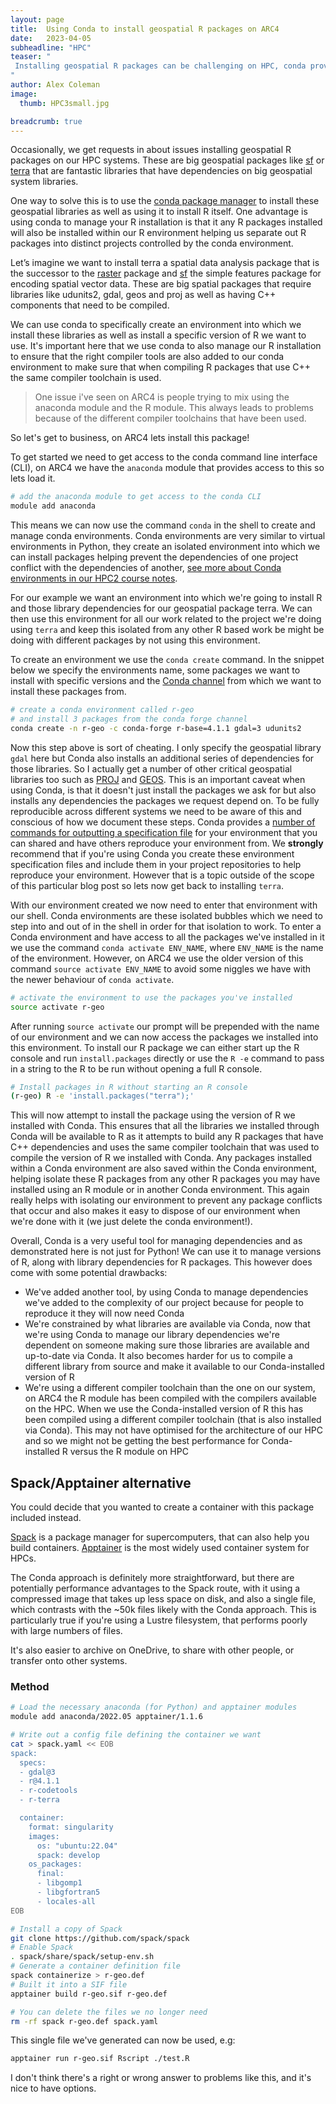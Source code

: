 ```yaml
---
layout: page
title:  Using Conda to install geospatial R packages on ARC4
date:   2023-04-05
subheadline: "HPC"
teaser: "
 Installing geospatial R packages can be challenging on HPC, conda provides on possible solution to this problem.
"
author: Alex Coleman
image:
  thumb: HPC3small.jpg

breadcrumb: true
---
```


Occasionally, we get requests in about issues installing geospatial R packages on our HPC systems. These are big geospatial packages like [sf](https://cran.r-project.org/web/packages/sf/index.html) or [terra](https://cran.r-project.org/web/packages/terra/index.html) that are fantastic libraries that have dependencies on big geospatial system libraries. 

One way to solve this is to use the [conda package manager](https://docs.conda.io/en/latest/) to install these geospatial libraries as well as using it to install R itself. One advantage is using conda to manage your R installation is that it any R packages installed will also be installed within our R environment helping us separate out R packages into distinct projects controlled by the conda environment. 

Let’s imagine we want to install terra a spatial data analysis package that is the successor to the [raster](https://cran.r-project.org/web/packages/raster/index.html) package and [sf](https://cran.r-project.org/web/packages/sf/index.html) the simple features package for encoding spatial vector data. These are big spatial packages that require libraries like udunits2, gdal, geos and proj as well as having C++ components that need to be compiled. 

We can use conda to specifically create an environment into which we install these libraries as well as install a specific version of R we want to use.
It's important here that we use conda to also manage our R installation to ensure that the right compiler tools are also added to our conda environment to make sure that when compiling R packages that use C++ the same compiler toolchain is used.

> One issue i've seen on ARC4 is people trying to mix using the anaconda module and the R module. This always leads to problems because of the different compiler toolchains that have been used.

So let's get to business, on ARC4 lets install this package! 

To get started we need to get access to the conda command line interface (CLI), on ARC4 we have the `anaconda` module that provides access to this so lets load it.

```bash
# add the anaconda module to get access to the conda CLI
module add anaconda
```

This means we can now use the command `conda` in the shell to create and manage conda environments.
Conda environments are very similar to virtual environments in Python, they create an isolated environment into which we can install packages helping prevent the dependencies of one project conflict with the dependencies of another, [see more about Conda environments in our HPC2 course notes](https://arctraining.github.io/hpc2-software/course/conda.html#conda-environments).

For our example we want an environment into which we're going to install R and those library dependencies for our geospatial package terra.
We can then use this environment for all our work related to the project we're doing using `terra` and keep this isolated from any other R based work be might be doing with different packages by not using this environment.

To create an environment we use the `conda create` command. In the snippet below we specify the environments name, some packages we want to install with specific versions and the [Conda channel](https://docs.conda.io/projects/conda/en/stable/user-guide/concepts/channels.html) from which we want to install these packages from.

```bash
# create a conda environment called r-geo
# and install 3 packages from the conda forge channel
conda create -n r-geo -c conda-forge r-base=4.1.1 gdal=3 udunits2
```

Now this step above is sort of cheating. I only specify the geospatial library `gdal` here but Conda also installs an additional series of dependencies for those libraries.
So I actually get a number of other critical geospatial libraries too such as [PROJ](https://proj.org/) and [GEOS](https://libgeos.org/).
This is an important caveat when using Conda, is that it doesn't just install the packages we ask for but also installs any dependencies the packages we request depend on.
To be fully reproducible across different systems we need to be aware of this and conscious of how we document these steps.
Conda provides a [number of commands for outputting a specification file](https://arctraining.github.io/hpc2-software/course/conda.html#sharing-conda-environments) for your environment that you can shared and have others reproduce your environment from. 
We **strongly** recommend that if you're using Conda you create these environment specification files and include them in your project repositories to help reproduce your environment. 
However that is a topic outside of the scope of this particular blog post so lets now get back to installing `terra`.

With our environment created we now need to enter that environment with our shell. 
Conda environments are these isolated bubbles which we need to step into and out of in the shell in order for that isolation to work.
To enter a Conda environment and have access to all the packages we've installed in it we use the command `conda activate ENV_NAME`, where `ENV_NAME` is the name of the environment. 
However, on ARC4 we use the older version of this command `source activate ENV_NAME` to avoid some niggles we have with the newer behaviour of `conda activate`.

```bash
# activate the environment to use the packages you've installed
source activate r-geo
```

After running `source activate` our prompt will be prepended with the name of our environment and we can now access the packages we installed into this environment.
To install our R package we can either start up the R console and run `install.packages` directly or use the `R -e` command to pass in a string to the R to be run without opening a full R console.

```bash
# Install packages in R without starting an R console
(r-geo) R -e 'install.packages("terra");' 
```

This will now attempt to install the package using the version of R we installed with Conda. 
This ensures that all the libraries we installed through Conda will be available to R as it attempts to build any R packages that have C++ dependencies and uses the same compiler toolchain that was used to compile the version of R we installed with Conda.
Any packages installed within a Conda environment are also saved within the Conda environment, helping isolate these R packages from any other R packages you may have installed using an R module or in another Conda environment.
This again really helps with isolating our environment to prevent any package conflicts that occur and also makes it easy to dispose of our environment when we're done with it (we just delete the conda environment!).

Overall, Conda is a very useful tool for managing dependencies and as demonstrated here is not just for Python!
We can use it to manage versions of R, along with library dependencies for R packages. 
This however does come with some potential drawbacks:
- We've added another tool, by using Conda to manage dependencies we've added to the complexity of our project because for people to reproduce it they will now need Conda
- We're constrained by what libraries are available via Conda, now that we're using Conda to manage our library dependencies we're dependent on someone making sure those libraries are available and up-to-date via Conda. It also becomes harder for us to compile a different library from source and make it available to our Conda-installed version of R
- We're using a different compiler toolchain than the one on our system, on ARC4 the R module has been compiled with the compilers available on the HPC. When we use the Conda-installed version of R this has been compiled using a different compiler toolchain (that is also installed via Conda). This may not have optimised for the architecture of our HPC and so we might not be getting the best performance for Conda-installed R versus the R module on HPC

## Spack/Apptainer alternative

You could decide that you wanted to create a container with this package
included instead.

[Spack](https://spack.io/) is a package manager for supercomputers, that can
also help you build containers.  [Apptainer](https://apptainer.org/) is the
most widely used container system for HPCs.

The Conda approach is definitely more straightforward, but there are
potentially performance advantages to the Spack route, with it using a
compressed image that takes up less space on disk, and also a single file,
which contrasts with the ~50k files likely with the Conda approach.  This is
particularly true if you're using a Lustre filesystem, that performs poorly
with large numbers of files.

It's also easier to archive on OneDrive, to share with other people, or
transfer onto other systems.

### Method

```bash
# Load the necessary anaconda (for Python) and apptainer modules
module add anaconda/2022.05 apptainer/1.1.6

# Write out a config file defining the container we want
cat > spack.yaml << EOB
spack:
  specs:
  - gdal@3
  - r@4.1.1
  - r-codetools
  - r-terra

  container:
    format: singularity
    images:
      os: "ubuntu:22.04"
      spack: develop
    os_packages:
      final:
      - libgomp1
      - libgfortran5
      - locales-all
EOB

# Install a copy of Spack
git clone https://github.com/spack/spack
# Enable Spack
. spack/share/spack/setup-env.sh 
# Generate a container definition file
spack containerize > r-geo.def
# Built it into a SIF file
apptainer build r-geo.sif r-geo.def

# You can delete the files we no longer need
rm -rf spack r-geo.def spack.yaml
```

This single file we've generated can now be used, e.g:

```bash
apptainer run r-geo.sif Rscript ./test.R
```

I don't think there's a right or wrong answer to problems like this, and it's
nice to have options.
